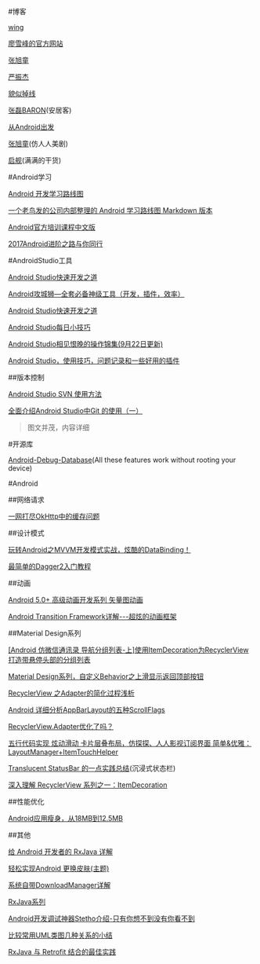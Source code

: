 #博客

[wing](http://androidwing.net/)

[廖雪峰的官方网站](http://www.liaoxuefeng.com/)

[张旭童](http://my.csdn.net/zxt0601)

[严振杰](http://my.csdn.net/yanzhenjie1003)

[貌似掉线](http://my.csdn.net/maosidiaoxian)

[张磊BARON](http://my.csdn.net/baron_leizhang)(安居客)

[从Android出发](http://www.cnblogs.com/woaixingxing/)

[张旭童](http://my.csdn.net/zxt0601)(仿人人美剧)

[启舰](http://blog.csdn.net/harvic880925?viewmode=contents)(满满的干货)

#Android学习

[Android 开发学习路线图](https://www.diycode.cc/topics/117)

[一个老鸟发的公司内部整理的 Android 学习路线图 Markdown 版本](https://www.diycode.cc/topics/122)

[Android官方培训课程中文版](http://hukai.me/android-training-course-in-chinese/index.html)

[2017Android进阶之路与你同行](http://www.jianshu.com/p/c0ec2a7fc26a)

#AndroidStudio工具

[Android Studio快速开发之道](http://blog.csdn.net/yissan/article/details/53374437)

[Android攻城狮—全套必备神级工具（开发，插件，效率）](http://www.jianshu.com/p/0911efbf8009)

[Android Studio快速开发之道](http://blog.csdn.net/yissan/article/details/53374437)

[Android Studio每日小技巧](http://www.jianshu.com/p/a40fc225c337?utm_campaign=hugo&utm_medium=reader_share&utm_content=note&utm_source=qq)

[Android Studio相见恨晚的操作锦集(9月22日更新)](http://www.jianshu.com/p/bc8f6bfe12c6)

[Android Studio，使用技巧，问题记录和一些好用的插件](http://www.jianshu.com/p/e8d92dc3d806)

##版本控制

[Android Studio SVN 使用方法](http://blog.csdn.net/android_study_ok/article/details/51387677)

[ 全面介绍Android Studio中Git 的使用（一）](http://blog.csdn.net/gao_chun/article/details/49817229/)
> 图文并茂，内容详细

#开源库

[Android-Debug-Database](https://github.com/amitshekhariitbhu/Android-Debug-Database)(All these features work without rooting your device)

#Android

##网络请求

[一网打尽OkHttp中的缓存问题](http://blog.csdn.net/u012702547/article/details/53143322)

##设计模式

[玩转Android之MVVM开发模式实战，炫酷的DataBinding！](http://blog.csdn.net/u012702547/article/details/52077515)

[最简单的Dagger2入门教程](http://blog.csdn.net/lisdye2/article/details/51942511)

##动画 

[Android 5.0+ 高级动画开发系列 矢量图动画](http://blog.csdn.net/smartbetter/article/details/54708200)

[Android Transition Framework详解---超炫的动画框架](http://www.jianshu.com/p/e497123652b5#)

##Material Design系列

[[Android 仿微信通讯录 导航分组列表-上]使用ItemDecoration为RecyclerView打造带悬停头部的分组列表](http://blog.csdn.net/zxt0601/article/details/52355199)

[Material Design系列，自定义Behavior之上滑显示返回顶部按钮](http://blog.csdn.net/yanzhenjie1003/article/details/51941288)

[RecyclerView 之Adapter的简化过程浅析](http://www.jianshu.com/p/3e60147523e1)

[Android 详细分析AppBarLayout的五种ScrollFlags](http://www.jianshu.com/p/7caa5f4f49bd)

[RecyclerView.Adapter优化了吗？](http://www.jianshu.com/p/411ab861034f)

[五行代码实现 炫动滑动 卡片层叠布局，仿探探、人人影视订阅界面 简单&优雅：LayoutManager+ItemTouchHelper](http://www.jianshu.com/p/9ccbee36aa71)

[Translucent StatusBar 的一点实践总结](http://codpoe.me/2016/08/08/translucent-statusbar/)(沉浸式状态栏)

[深入理解 RecyclerView 系列之一：ItemDecoration](https://blog.piasy.com/2016/03/26/Insight-Android-RecyclerView-ItemDecoration/)

##性能优化

[Android应用瘦身，从18MB到12.5MB](http://blog.coderclock.com/2017/01/24/android/Android%E5%BA%94%E7%94%A8%E7%98%A6%E8%BA%AB%EF%BC%8C%E4%BB%8E18MB%E5%88%B012.5MB/)

##其他

[给 Android 开发者的 RxJava 详解](http://gank.io/post/560e15be2dca930e00da1083)

[轻松实现Android 更换皮肤(主题)](http://blog.csdn.net/yuanzeyao/article/details/42390431)

[系统自带DownloadManager详解](http://blog.csdn.net/u012209506/article/details/56012744
)

[RxJava系列](https://zhuanlan.zhihu.com/p/20687178)

[Android开发调试神器Stetho介绍-只有你想不到没有你看不到](http://www.jianshu.com/p/a7fdcb2641e8)

[比较常用UML类图几种关系的小结](http://www.jb51.net/article/73358.htm)

[RxJava 与 Retrofit 结合的最佳实践](http://gank.io/post/56e80c2c677659311bed9841)

